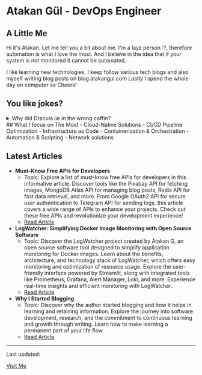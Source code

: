 # Atakan Gül - DevOps Engineer

## A Little Me
Hi it's Atakan. Let me tell you a bit about me. I'm a layz person :?, therefore automation is what I love the most. And I believe in the idea that if your system is not monitored it cannot be automated. 

I like learning new technologies, I keep follow various tech blogs and also myself writing blog posts on blog.atakangul.com Lastly I spend the whole day on computer so Cheers!

## You like jokes?
<details>
  <summary>Why did Dracula lie in the wrong coffin?</summary>
  
  He made a grave mistake.
</details>
## What I focus on The Most
- Cloud-Native Solutions
- CI/CD Pipeline Optimization
- Infrastructure as Code
- Containerization & Orchestration
- Automation & Scripting
- Network solutions

## Latest Articles
- **Must-Know Free APIs for Developers**
  - Topic: Explore a list of must-know free APIs for developers in this informative article. Discover tools like the Pixabay API for fetching images, MongoDB Atlas API for managing blog posts, Redis API for fast data retrieval, and more. From Google OAuth2 API for secure user authentication to Telegram API for sending logs, this article covers a wide range of APIs to enhance your projects. Check out these free APIs and revolutionize your development experience!
  - [Read Article](must-know-free-apis-for-developers)
- **LogWatcher: Simplifying Docker Image Monitoring with Open Source Software**
  - Topic: Discover the LogWatcher project created by Atakan G, an open source software tool designed to simplify application monitoring for Docker images. Learn about the benefits, architecture, and technology stack of LogWatcher, which offers easy monitoring and optimization of resource usage. Explore the user-friendly interface powered by Streamlit, along with integrated tools like Prometheus, Grafana, Alert Manager, Loki, and more. Experience real-time insights and efficient monitoring with LogWatcher.
  - [Read Article](logwatcher-simplifying-docker-image-monitoring-with-open-source-software)
- **Why I Started Blogging**
  - Topic: Discover why the author started blogging and how it helps in learning and retaining information. Explore the journey into software development, research, and the commitment to continuous learning and growth through writing. Learn how to make learning a permanent part of your life flow.
  - [Read Article](why-i-started-blogging)
---
Last updated: 

[Visit Me](atakangul.com)
